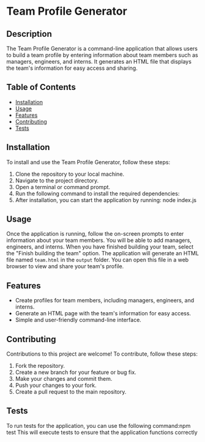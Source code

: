 # Team Profile Generator

## Description

The Team Profile Generator is a command-line application that allows users to build a team profile by entering information about team members such as managers, engineers, and interns. It generates an HTML file that displays the team's information for easy access and sharing.

## Table of Contents

- [Installation](#installation)
- [Usage](#usage)
- [Features](#features)
- [Contributing](#contributing)
- [Tests](#tests)

## Installation

To install and use the Team Profile Generator, follow these steps:

1. Clone the repository to your local machine.
2. Navigate to the project directory.
3. Open a terminal or command prompt.
4. Run the following command to install the required dependencies:
5. After installation, you can start the application by running: node index.js

## Usage

Once the application is running, follow the on-screen prompts to enter information about your team members. You will be able to add managers, engineers, and interns. When you have finished building your team, select the "Finish building the team" option. The application will generate an HTML file named `team.html` in the `output` folder. You can open this file in a web browser to view and share your team's profile.

## Features

- Create profiles for team members, including managers, engineers, and interns.
- Generate an HTML page with the team's information for easy access.
- Simple and user-friendly command-line interface.

## Contributing

Contributions to this project are welcome! To contribute, follow these steps:

1. Fork the repository.
2. Create a new branch for your feature or bug fix.
3. Make your changes and commit them.
4. Push your changes to your fork.
5. Create a pull request to the main repository.

## Tests

To run tests for the application, you can use the following command:npm test
This will execute tests to ensure that the application functions correctly
